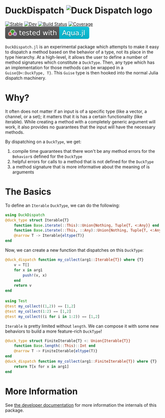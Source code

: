 # DuckDispatch <img src="https://lh3.googleusercontent.com/d/1EuhJxXx9-0gTe33lXRAO61NJabxLqE67" alt="Duck Dispatch logo" height="30"/>

[![Stable](https://img.shields.io/badge/docs-stable-blue.svg)](https://mrufsvold.github.io/DuckDispatch.jl/stable/)
[![Dev](https://img.shields.io/badge/docs-dev-blue.svg)](https://mrufsvold.github.io/DuckDispatch.jl/dev/)
[![Build Status](https://github.com/mrufsvold/DuckDispatch.jl/actions/workflows/CI.yml/badge.svg?branch=master)](https://github.com/mrufsvold/DuckDispatch.jl/actions/workflows/CI.yml?query=branch%3Amaster)
[![Coverage](https://codecov.io/gh/mrufsvold/DuckDispatch.jl/branch/master/graph/badge.svg)](https://codecov.io/gh/mrufsvold/DuckDispatch.jl)
[![Aqua](https://raw.githubusercontent.com/JuliaTesting/Aqua.jl/master/badge.svg)](https://github.com/JuliaTesting/Aqua.jl)



`DuckDispatch.jl` is an experimental package which attempts to make it easy to dispatch a method based on the behavior of a type, not its place in the type hierarchy. At a high-level, it allows the user to define a number of method signatures which constitute a `DuckType`. Then, any type which has an implementation for those methods can be wrapped in a `Guise{D<:DuckType, T}`. This `Guise` type is then hooked into the normal Julia dispatch machinery.

# Why?
It often does not matter if an input is of a specific type (like a vector, a channel, or a set); it matters that it is has a certain functionality (like iterable). While creating a method with a completely generic argument will work, it also provides no guarantees that the input will have the necessary methods.

By dispatching on a `DuckType`, we get:
1) compile time guarantees that there won't be any method errors for the `Behavior`s defined for the `DuckType`
2) helpful errors for calls to a method that is not defined for the `DuckType`
3) a method signature that is more informative about the meaning of is arguments

# The Basics
To define an `Iterable` `DuckType`, we can do the following:

```julia
using DuckDispatch
@duck_type struct Iterable{T}
    function Base.iterate(::This)::Union{Nothing, Tuple{T, <:Any}} end
    function Base.iterate(::This, ::Any)::Union{Nothing, Tuple{T, <:Any}} end
    @narrow T -> Iterable{eltype(T)}
end
```

Now, we can create a new function that dispatches on this `DuckType`:
```julia
@duck_dispatch function my_collect(arg1::Iterable{T}) where {T}
    v = T[]
    for x in arg1
        push!(v, x)
    end
    return v
end

using Test
@test my_collect((1,2)) == [1,2]
@test my_collect(1:2) == [1,2]
@test my_collect((i for i in 1:2)) == [1,2]
```

`Iterable` is pretty limited without `length`. We can compose it with some new behaviors to build a more feature-rich `DuckType`!

```julia
@duck_type struct FiniteIterable{T} <: Union{Iterable{T}}
    function Base.length(::This)::Int end
    @narrow T -> FiniteIterable{eltype(T)}
end
@duck_dispatch function my_collect(arg1::FiniteIterable{T}) where {T}
    return T[x for x in arg1]
end
```

# More Information
See [the developer documentation](./docs/src/developer_docs.md) for more information the internals of this package.
